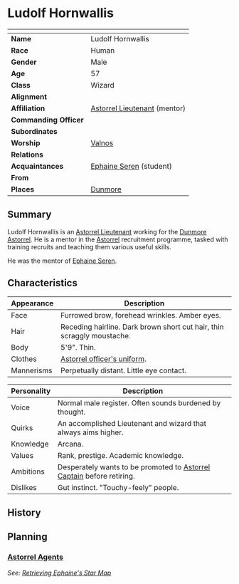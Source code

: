 # Ludolf Hornwallis

| []() | |
| --- | --- |
| **Name** | Ludolf Hornwallis |
| **Race** | Human |
| **Gender** | Male |
| **Age** | 57 |
| **Class** | Wizard |
| **Alignment** | |
| **Affiliation** | [Astorrel Lieutenant](../civilisations/kingdom-of-astor/organisations/astorrel/ranks/5-lieutenant.md) (mentor) |
| **Commanding Officer** | |
| **Subordinates** | |
| **Worship** | [Valnos](../gods/gods/valnos.md) |
| **Relations** | |
| **Acquaintances** | [Ephaine Seren](ephaine-seren.md) (student) |
| **From** | |
| **Places** | [Dunmore](../places/cities/dunmore.md) |

## Summary

Ludolf Hornwallis is an [Astorrel Lieutenant](../civilisations/kingdom-of-astor/organisations/astorrel/ranks/5-lieutenant.md) working for the [Dunmore](../places/cities/dunmore.md) [Astorrel](../civilisations/kingdom-of-astor/organisations/astorrel/astorrel.md). He is a mentor in the [Astorrel](../civilisations/kingdom-of-astor/organisations/astorrel/astorrel.md) recruitment programme, tasked with training recruits and teaching them various useful skills.

He was the mentor of [Ephaine Seren](ephaine-seren.md).

## Characteristics

| Appearance | Description |
| --- | --- |
| Face | Furrowed brow, forehead wrinkles. Amber eyes. |
| Hair | Receding hairline. Dark brown short cut hair, thin scraggly moustache. |
| Body | 5'9". Thin. |
| Clothes | [Astorrel officer's uniform](../civilisations/kingdom-of-astor/organisations/astorrel/uniforms/astorrel-officers-uniform.md). |
| Mannerisms | Perpetually distant. Little eye contact. |

| Personality | Description |
| --- | --- |
| Voice | Normal male register. Often sounds burdened by thought. |
| Quirks | An accomplished Lieutenant and wizard that always aims higher. |
| Knowledge | Arcana. |
| Values | Rank, prestige. Academic knowledge. |
| Ambitions | Desperately wants to be promoted to [Astorrel Captain](../civilisations/kingdom-of-astor/organisations/astorrel/ranks/6-captain.md) before retiring. |
| Dislikes | Gut instinct. "Touchy-feely" people. |

## History

## Planning

### [Astorrel Agents](../../campaigns/astorrel-agents/astorrel-agents.md)

*See: [Retrieving Ephaine's Star Map](../../campaigns/astorrel-agents/storylines/retrieving-ephaines-star-map.md)*
